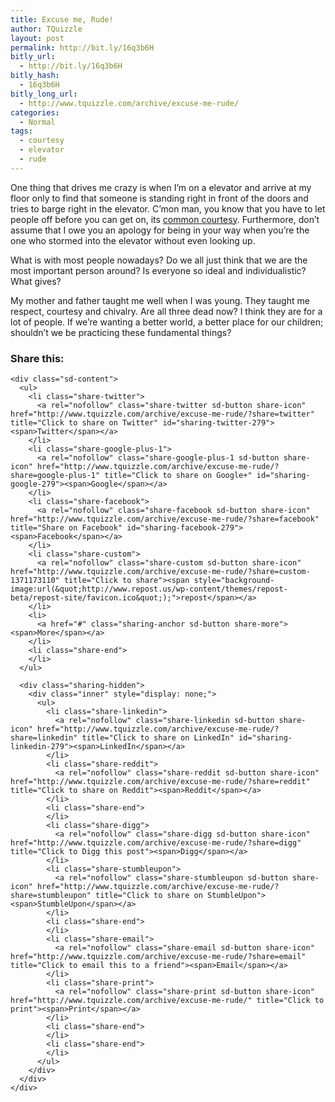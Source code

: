 ```yaml
---
title: Excuse me, Rude!
author: TQuizzle
layout: post
permalink: http://bit.ly/16q3b6H
bitly_url:
  - http://bit.ly/16q3b6H
bitly_hash:
  - 16q3b6H
bitly_long_url:
  - http://www.tquizzle.com/archive/excuse-me-rude/
categories:
  - Normal
tags:
  - courtesy
  - elevator
  - rude
---
```

One thing that drives me crazy is when I&#8217;m on a elevator and arrive at my floor only to find that someone is standing right in front of the doors and tries to barge right in the elevator. C&#8217;mon man, you know that you have to let people off before you can get on, its [common courtesy][1]. Furthermore, don&#8217;t assume that I owe you an apology for being in your way when you&#8217;re the one who stormed into the elevator without even looking up.

What is with most people nowadays? Do we all just think that we are the most important person around? Is everyone so ideal and individualistic? What gives?

My mother and father taught me well when I was young. They taught me respect, courtesy and chivalry. Are all three dead now? I think they are for a lot of people. If we&#8217;re wanting a better world, a better place for our children; shouldn&#8217;t we be practicing these fundamental things?

<div class="sharedaddy sd-sharing-enabled">
  <div class="robots-nocontent sd-block sd-social sd-social-icon-text sd-sharing">
    <h3 class="sd-title">
      Share this:
    </h3>
    
    <div class="sd-content">
      <ul>
        <li class="share-twitter">
          <a rel="nofollow" class="share-twitter sd-button share-icon" href="http://www.tquizzle.com/archive/excuse-me-rude/?share=twitter" title="Click to share on Twitter" id="sharing-twitter-279"><span>Twitter</span></a>
        </li>
        <li class="share-google-plus-1">
          <a rel="nofollow" class="share-google-plus-1 sd-button share-icon" href="http://www.tquizzle.com/archive/excuse-me-rude/?share=google-plus-1" title="Click to share on Google+" id="sharing-google-279"><span>Google</span></a>
        </li>
        <li class="share-facebook">
          <a rel="nofollow" class="share-facebook sd-button share-icon" href="http://www.tquizzle.com/archive/excuse-me-rude/?share=facebook" title="Share on Facebook" id="sharing-facebook-279"><span>Facebook</span></a>
        </li>
        <li class="share-custom">
          <a rel="nofollow" class="share-custom sd-button share-icon" href="http://www.tquizzle.com/archive/excuse-me-rude/?share=custom-1371173110" title="Click to share"><span style="background-image:url(&quot;http://www.repost.us/wp-content/themes/repost-beta/repost-site/favicon.ico&quot;);">repost</span></a>
        </li>
        <li>
          <a href="#" class="sharing-anchor sd-button share-more"><span>More</span></a>
        </li>
        <li class="share-end">
        </li>
      </ul>
      
      <div class="sharing-hidden">
        <div class="inner" style="display: none;">
          <ul>
            <li class="share-linkedin">
              <a rel="nofollow" class="share-linkedin sd-button share-icon" href="http://www.tquizzle.com/archive/excuse-me-rude/?share=linkedin" title="Click to share on LinkedIn" id="sharing-linkedin-279"><span>LinkedIn</span></a>
            </li>
            <li class="share-reddit">
              <a rel="nofollow" class="share-reddit sd-button share-icon" href="http://www.tquizzle.com/archive/excuse-me-rude/?share=reddit" title="Click to share on Reddit"><span>Reddit</span></a>
            </li>
            <li class="share-end">
            </li>
            <li class="share-digg">
              <a rel="nofollow" class="share-digg sd-button share-icon" href="http://www.tquizzle.com/archive/excuse-me-rude/?share=digg" title="Click to Digg this post"><span>Digg</span></a>
            </li>
            <li class="share-stumbleupon">
              <a rel="nofollow" class="share-stumbleupon sd-button share-icon" href="http://www.tquizzle.com/archive/excuse-me-rude/?share=stumbleupon" title="Click to share on StumbleUpon"><span>StumbleUpon</span></a>
            </li>
            <li class="share-end">
            </li>
            <li class="share-email">
              <a rel="nofollow" class="share-email sd-button share-icon" href="http://www.tquizzle.com/archive/excuse-me-rude/?share=email" title="Click to email this to a friend"><span>Email</span></a>
            </li>
            <li class="share-print">
              <a rel="nofollow" class="share-print sd-button share-icon" href="http://www.tquizzle.com/archive/excuse-me-rude/" title="Click to print"><span>Print</span></a>
            </li>
            <li class="share-end">
            </li>
            <li class="share-end">
            </li>
          </ul>
        </div>
      </div>
    </div>
  </div>
</div>

 [1]: http://www.tquizzle.com/2007/01/10/communication-is-key/
